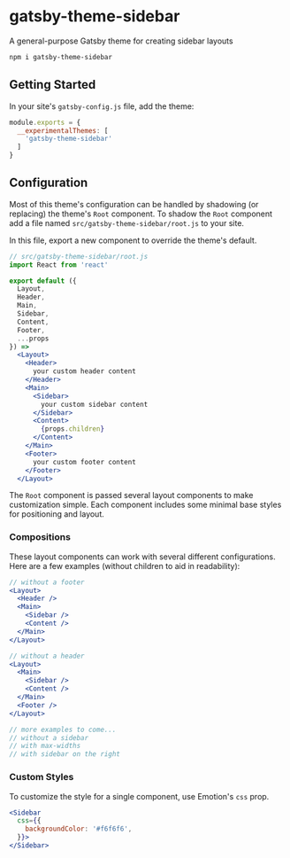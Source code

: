 
# gatsby-theme-sidebar

A general-purpose Gatsby theme for creating sidebar layouts

```sh
npm i gatsby-theme-sidebar
```

## Getting Started

In your site's `gatsby-config.js` file, add the theme:

```js
module.exports = {
  __experimentalThemes: [
    'gatsby-theme-sidebar'
  ]
}
```

## Configuration

Most of this theme's configuration can be handled by shadowing (or replacing) the theme's `Root` component.
To shadow the `Root` component add a file named `src/gatsby-theme-sidebar/root.js` to your site.

In this file, export a new component to override the theme's default.

```jsx
// src/gatsby-theme-sidebar/root.js
import React from 'react'

export default ({
  Layout,
  Header,
  Main,
  Sidebar,
  Content,
  Footer,
  ...props
}) =>
  <Layout>
    <Header>
      your custom header content
    </Header>
    <Main>
      <Sidebar>
        your custom sidebar content
      </Sidebar>
      <Content>
        {props.children}
      </Content>
    </Main>
    <Footer>
      your custom footer content
    </Footer>
  </Layout>
```

The `Root` component is passed several layout components to make customization simple.
Each component includes some minimal base styles for positioning and layout.

### Compositions

These layout components can work with several different configurations. Here are a few examples (without children to aid in readability):

```jsx
// without a footer
<Layout>
  <Header />
  <Main>
    <Sidebar />
    <Content />
  </Main>
</Layout>
```

```jsx
// without a header
<Layout>
  <Main>
    <Sidebar />
    <Content />
  </Main>
  <Footer />
</Layout>
```

```jsx
// more examples to come...
// without a sidebar
// with max-widths
// with sidebar on the right
```

### Custom Styles

To customize the style for a single component, use Emotion's `css` prop.

```jsx
<Sidebar
  css={{
    backgroundColor: '#f6f6f6',
  }}>
</Sidebar>
```



